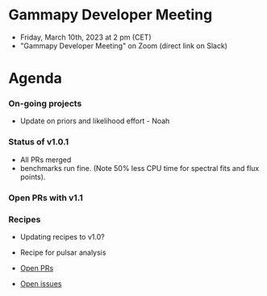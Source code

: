 
# Gammapy Developer Meeting

* Friday, March 10th, 2023 at 2 pm (CET)
* "Gammapy Developer Meeting" on Zoom (direct link on Slack)
# Agenda

### On-going projects
* Update on priors and likelihood effort - Noah

### Status of v1.0.1
* All PRs merged 
* benchmarks run fine. (Note 50% less CPU time for spectral fits and flux points).

### Open PRs with v1.1

### Recipes
* Updating recipes to v1.0?
* Recipe for pulsar analysis

* [Open PRs](https://github.com/gammapy/gammapy/pulls)

* [Open issues](https://github.com/gammapy/gammapy/issues)
